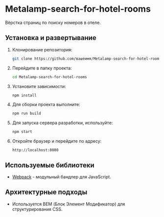 # Metalamp-search-for-hotel-rooms
Вёрстка страниц по поиску номеров в отеле.
## Установка и развертывание
1. Клонирование репозитория: 
   ``` bash
   git clone https://github.com/вашеимя/Metalamp-search-for-hotel-rooms.git   
   ```
2. Перейдите в папку проекта:
   ```bash
   cd Metalamp-search-for-hotel-rooms
   ```
3. Установите зависимости:
   ```bash
   npm install
   ```
4. Для сборки проекта выполните:
   ```bash
   npm run build
   ```
5. Для запуска сервера разработки, используйте:
   ```bash
   npm start
   ```
6. Откройте браузер и перейдите по адресу:
   ```
   http://localhost:8080
   ```
## Используемые библиотеки
- [Webpack](https://webpack.js.org) - модульный бандлер для JavaScript.

## Архитектурные подходы
- Используется BEM (Блок Элемент Модификатор) для структурирования CSS.
